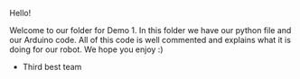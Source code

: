 Hello!

Welcome to our folder for Demo 1. In this folder we have our python file and our Arduino code. All of this code is well commented and explains what it is doing for our robot. We hope you enjoy :)

- Third best team
